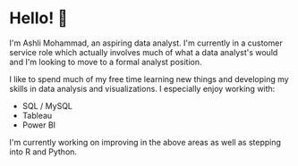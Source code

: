 # Hello! 👋
I'm Ashli Mohammad, an aspiring data analyst. I'm currently in a customer service role which actually involves much of what a data analyst's would and I'm looking to move to a formal analyst position.

I like to spend much of my free time learning new things and developing my skills in data analysis and visualizations. I especially enjoy working with:
* SQL / MySQL
* Tableau
* Power BI

I'm currently working on improving in the above areas as well as stepping into R and Python.
